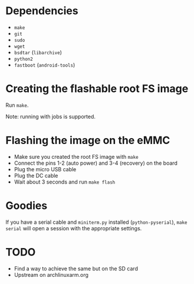 Dependencies
============

- `make`
- `git`
- `sudo`
- `wget`
- `bsdtar` (`libarchive`)
- `python2`
- `fastboot` (`android-tools`)


Creating the flashable root FS image
====================================

Run `make`.

Note: running with jobs is supported.

Flashing the image on the eMMC
==============================

- Make sure you created the root FS image with `make`
- Connect the pins 1-2 (auto power) and 3-4 (recovery) on the board
- Plug the micro USB cable
- Plug the DC cable
- Wait about 3 seconds and run `make flash`


Goodies
=======

If you have a serial cable and `miniterm.py` installed (`python-pyserial`),
`make serial` will open a session with the appropriate settings.


TODO
====

- Find a way to achieve the same but on the SD card
- Upstream on archlinuxarm.org
